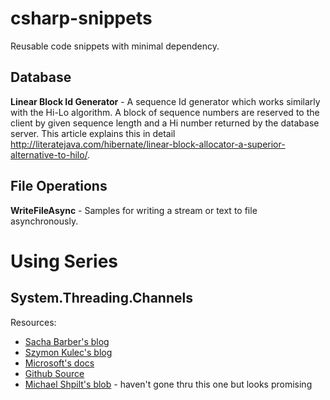 # csharp-snippets

Reusable code snippets with minimal dependency.

## Database

**Linear Block Id Generator** - A sequence Id generator which works similarly with the Hi-Lo algorithm. A block of sequence numbers are reserved to the client by given sequence length and a Hi number returned by the database server. This article explains this in detail http://literatejava.com/hibernate/linear-block-allocator-a-superior-alternative-to-hilo/.

## File Operations

**WriteFileAsync** - Samples for writing a stream or text to file asynchronously.

# Using Series

## System.Threading.Channels

Resources:

- [Sacha Barber's blog](https://sachabarbs.wordpress.com/2018/11/28/system-threading-channels/)
- [Szymon Kulec's blog](https://blog.scooletz.com/2019/01/28/channels-disruptors-and-logs/)
- [Microsoft's docs](https://docs.microsoft.com/en-us/dotnet/api/system.threading.channels.channel.createbounded?view=dotnet-plat-ext-2.2)
- [Github Source](https://github.com/dotnet/corefx/tree/master/src/System.Threading.Channels/src/System/Threading/Channels)
- [Michael Shpilt's blob](https://michaelscodingspot.com/c-job-queues/) - haven't gone thru this one but looks promising
